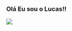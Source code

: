### Olá Eu sou o Lucas!!
<div>
  <a href="https://github.com/lucassGuge">
</div>

<div>
  <img src="https://img.shields.io/badge/LinkedIn-0077B5?style=for-the-badge&logo=linkedin&logoColor=white">
</div>
